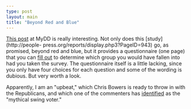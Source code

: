 ```yaml
---
type: post
layout: main
title: "Beyond Red and Blue"
---
```

[This post](http://www.mydd.com/story/2005/5/12/133854/685) at MyDD is really
interesting. Not only does this [study](http://people-
press.org/reports/display.php3?PageID=943) go, as promised, beyond red and
blue, but it provides a questionnaire (one page) that you can [fill
out](http://typology.people-press.org/typology/) to determine which group you
would have fallen into had you taken the survey. The questionnaire itself is a
little lacking, since you only have four choices for each question and some of
the wording is dubious. But very worth a look.

  
Apparently, I am an "upbeat," which Chris Bowers is ready to throw in with the
Republicans, and which one of the commenters has
[identified](http://www.mydd.com/comments/2005/5/12/133854/685/3#3) as the
"mythical swing voter."

